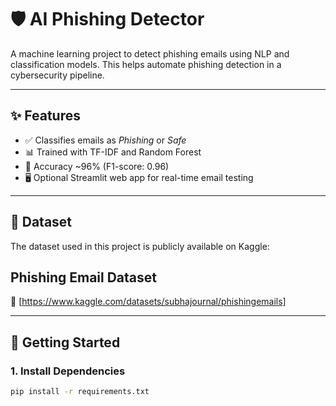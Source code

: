 
# 🛡️ AI Phishing Detector

A machine learning project to detect phishing emails using NLP and classification models. This helps automate phishing detection in a cybersecurity pipeline.

---

## ✨ Features
- ✅ Classifies emails as *Phishing* or *Safe*
- 📊 Trained with TF-IDF and Random Forest
- 🎯 Accuracy ~96% (F1-score: 0.96)
- 🖥️ Optional Streamlit web app for real-time email testing

---

## 📂 Dataset

The dataset used in this project is publicly available on Kaggle:

## Phishing Email Dataset
🔗 [https://www.kaggle.com/datasets/subhajournal/phishingemails]

---

## 🚀 Getting Started

### 1. Install Dependencies
```bash
pip install -r requirements.txt





